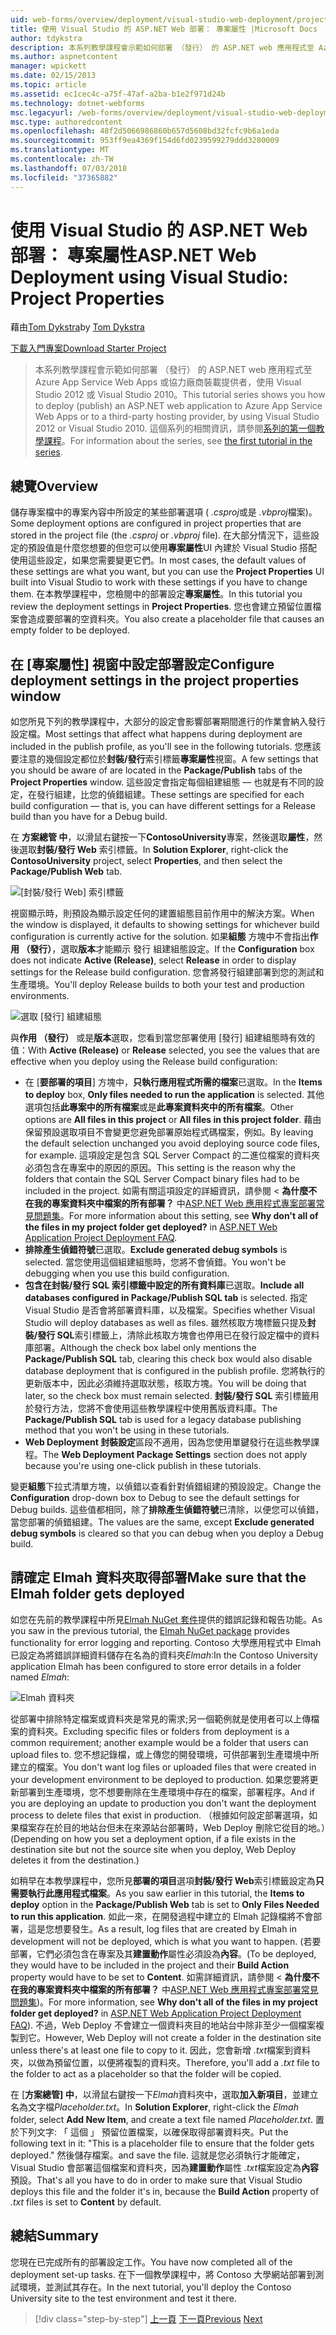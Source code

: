 ```yaml
---
uid: web-forms/overview/deployment/visual-studio-web-deployment/project-properties
title: 使用 Visual Studio 的 ASP.NET Web 部署： 專案屬性 |Microsoft Docs
author: tdykstra
description: 本系列教學課程會示範如何部署 （發行） 的 ASP.NET web 應用程式至 Azure App Service Web Apps 或協力廠商裝載提供者，使用...
ms.author: aspnetcontent
manager: wpickett
ms.date: 02/15/2013
ms.topic: article
ms.assetid: ec1cec4c-a75f-47af-a2ba-b1e2f971d24b
ms.technology: dotnet-webforms
msc.legacyurl: /web-forms/overview/deployment/visual-studio-web-deployment/project-properties
msc.type: authoredcontent
ms.openlocfilehash: 48f2d5066986860b657d5608bd32fcfc9b6a1eda
ms.sourcegitcommit: 953ff9ea4369f154d6fd0239599279ddd3280009
ms.translationtype: MT
ms.contentlocale: zh-TW
ms.lasthandoff: 07/03/2018
ms.locfileid: "37365882"
---
```

<a name="aspnet-web-deployment-using-visual-studio-project-properties"></a><span data-ttu-id="ec14e-103">使用 Visual Studio 的 ASP.NET Web 部署： 專案屬性</span><span class="sxs-lookup"><span data-stu-id="ec14e-103">ASP.NET Web Deployment using Visual Studio: Project Properties</span></span>
====================
<span data-ttu-id="ec14e-104">藉由[Tom Dykstra](https://github.com/tdykstra)</span><span class="sxs-lookup"><span data-stu-id="ec14e-104">by [Tom Dykstra](https://github.com/tdykstra)</span></span>

[<span data-ttu-id="ec14e-105">下載入門專案</span><span class="sxs-lookup"><span data-stu-id="ec14e-105">Download Starter Project</span></span>](http://go.microsoft.com/fwlink/p/?LinkId=282627)

> <span data-ttu-id="ec14e-106">本系列教學課程會示範如何部署 （發行） 的 ASP.NET web 應用程式至 Azure App Service Web Apps 或協力廠商裝載提供者，使用 Visual Studio 2012 或 Visual Studio 2010。</span><span class="sxs-lookup"><span data-stu-id="ec14e-106">This tutorial series shows you how to deploy (publish) an ASP.NET web application to Azure App Service Web Apps or to a third-party hosting provider, by using Visual Studio 2012 or Visual Studio 2010.</span></span> <span data-ttu-id="ec14e-107">這個系列的相關資訊，請參閱[系列的第一個教學課程](introduction.md)。</span><span class="sxs-lookup"><span data-stu-id="ec14e-107">For information about the series, see [the first tutorial in the series](introduction.md).</span></span>


## <a name="overview"></a><span data-ttu-id="ec14e-108">總覽</span><span class="sxs-lookup"><span data-stu-id="ec14e-108">Overview</span></span>

<span data-ttu-id="ec14e-109">儲存專案檔中的專案內容中所設定的某些部署選項 ( *.csproj*或是 *.vbproj*檔案)。</span><span class="sxs-lookup"><span data-stu-id="ec14e-109">Some deployment options are configured in project properties that are stored in the project file (the *.csproj* or *.vbproj* file).</span></span> <span data-ttu-id="ec14e-110">在大部分情況下，這些設定的預設值是什麼您想要的但您可以使用**專案屬性**UI 內建於 Visual Studio 搭配使用這些設定，如果您需要變更它們。</span><span class="sxs-lookup"><span data-stu-id="ec14e-110">In most cases, the default values of these settings are what you want, but you can use the **Project Properties** UI built into Visual Studio to work with these settings if you have to change them.</span></span> <span data-ttu-id="ec14e-111">在本教學課程中，您檢閱中的部署設定**專案屬性**。</span><span class="sxs-lookup"><span data-stu-id="ec14e-111">In this tutorial you review the deployment settings in **Project Properties**.</span></span> <span data-ttu-id="ec14e-112">您也會建立預留位置檔案會造成要部署的空資料夾。</span><span class="sxs-lookup"><span data-stu-id="ec14e-112">You also create a placeholder file that causes an empty folder to be deployed.</span></span>

## <a name="configure-deployment-settings-in-the-project-properties-window"></a><span data-ttu-id="ec14e-113">在 [專案屬性] 視窗中設定部署設定</span><span class="sxs-lookup"><span data-stu-id="ec14e-113">Configure deployment settings in the project properties window</span></span>

<span data-ttu-id="ec14e-114">如您所見下列的教學課程中，大部分的設定會影響部署期間進行的作業會納入發行設定檔。</span><span class="sxs-lookup"><span data-stu-id="ec14e-114">Most settings that affect what happens during deployment are included in the publish profile, as you'll see in the following tutorials.</span></span> <span data-ttu-id="ec14e-115">您應該要注意的幾個設定都位於**封裝/發行**索引標籤**專案屬性**視窗。</span><span class="sxs-lookup"><span data-stu-id="ec14e-115">A few settings that you should be aware of are located in the **Package/Publish** tabs of the **Project Properties** window.</span></span> <span data-ttu-id="ec14e-116">這些設定會指定每個組建組態 — 也就是有不同的設定，在發行組建，比您的偵錯組建。</span><span class="sxs-lookup"><span data-stu-id="ec14e-116">These settings are specified for each build configuration — that is, you can have different settings for a Release build than you have for a Debug build.</span></span>

<span data-ttu-id="ec14e-117">在 **方案總管 中**，以滑鼠右鍵按一下**ContosoUniversity**專案，然後選取**屬性**，然後選取**封裝/發行 Web** 索引標籤。</span><span class="sxs-lookup"><span data-stu-id="ec14e-117">In **Solution Explorer**, right-click the **ContosoUniversity** project, select **Properties**, and then select the **Package/Publish Web** tab.</span></span>

![[封裝/發行 Web] 索引標籤](project-properties/_static/image1.png)

<span data-ttu-id="ec14e-119">視窗顯示時，則預設為顯示設定任何的建置組態目前作用中的解決方案。</span><span class="sxs-lookup"><span data-stu-id="ec14e-119">When the window is displayed, it defaults to showing settings for whichever build configuration is currently active for the solution.</span></span> <span data-ttu-id="ec14e-120">如果**組態** 方塊中不會指出**作用 （發行）**，選取**版本**才能顯示 發行 組建組態設定。</span><span class="sxs-lookup"><span data-stu-id="ec14e-120">If the **Configuration** box does not indicate **Active (Release)**, select **Release** in order to display settings for the Release build configuration.</span></span> <span data-ttu-id="ec14e-121">您會將發行組建部署到您的測試和生產環境。</span><span class="sxs-lookup"><span data-stu-id="ec14e-121">You'll deploy Release builds to both your test and production environments.</span></span>

![選取 [發行] 組建組態](project-properties/_static/image2.png)

<span data-ttu-id="ec14e-123">與**作用 （發行）** 或是**版本**選取，您看到當您部署使用 [發行] 組建組態時有效的值：</span><span class="sxs-lookup"><span data-stu-id="ec14e-123">With **Active (Release)** or **Release** selected, you see the values that are effective when you deploy using the Release build configuration:</span></span>

- <span data-ttu-id="ec14e-124">在 [**要部署的項目**] 方塊中，**只執行應用程式所需的檔案**已選取。</span><span class="sxs-lookup"><span data-stu-id="ec14e-124">In the **Items to deploy** box, **Only files needed to run the application** is selected.</span></span> <span data-ttu-id="ec14e-125">其他選項包括**此專案中的所有檔案**或是**此專案資料夾中的所有檔案**。</span><span class="sxs-lookup"><span data-stu-id="ec14e-125">Other options are **All files in this project** or **All files in this project folder**.</span></span> <span data-ttu-id="ec14e-126">藉由保留預設選取項目不會變更您避免部署原始程式碼檔案，例如。</span><span class="sxs-lookup"><span data-stu-id="ec14e-126">By leaving the default selection unchanged you avoid deploying source code files, for example.</span></span> <span data-ttu-id="ec14e-127">這項設定是包含 SQL Server Compact 的二進位檔案的資料夾必須包含在專案中的原因的原因。</span><span class="sxs-lookup"><span data-stu-id="ec14e-127">This setting is the reason why the folders that contain the SQL Server Compact binary files had to be included in the project.</span></span> <span data-ttu-id="ec14e-128">如需有關這項設定的詳細資訊，請參閱 <<c0>  **為什麼不在我的專案資料夾中檔案的所有部署？** 中[ASP.NET Web 應用程式專案部署常見問題集](https://msdn.microsoft.com/library/ee942158.aspx)。</span><span class="sxs-lookup"><span data-stu-id="ec14e-128">For more information about this setting, see **Why don't all of the files in my project folder get deployed?** in [ASP.NET Web Application Project Deployment FAQ](https://msdn.microsoft.com/library/ee942158.aspx).</span></span>
- <span data-ttu-id="ec14e-129">**排除產生偵錯符號**已選取。</span><span class="sxs-lookup"><span data-stu-id="ec14e-129">**Exclude generated debug symbols** is selected.</span></span> <span data-ttu-id="ec14e-130">當您使用這個組建組態時，您將不會偵錯。</span><span class="sxs-lookup"><span data-stu-id="ec14e-130">You won't be debugging when you use this build configuration.</span></span>
- <span data-ttu-id="ec14e-131">**包含在封裝/發行 SQL 索引標籤中設定的所有資料庫**已選取。</span><span class="sxs-lookup"><span data-stu-id="ec14e-131">**Include all databases configured in Package/Publish SQL tab** is selected.</span></span> <span data-ttu-id="ec14e-132">指定 Visual Studio 是否會將部署資料庫，以及檔案。</span><span class="sxs-lookup"><span data-stu-id="ec14e-132">Specifies whether Visual Studio will deploy databases as well as files.</span></span> <span data-ttu-id="ec14e-133">雖然核取方塊標籤只提及**封裝/發行 SQL**索引標籤上，清除此核取方塊會也停用已在發行設定檔中的資料庫部署。</span><span class="sxs-lookup"><span data-stu-id="ec14e-133">Although the check box label only mentions the **Package/Publish SQL** tab, clearing this check box would also disable database deployment that is configured in the publish profile.</span></span> <span data-ttu-id="ec14e-134">您將執行的更新版本中，因此必須維持選取狀態，核取方塊。</span><span class="sxs-lookup"><span data-stu-id="ec14e-134">You will be doing that later, so the check box must remain selected.</span></span> <span data-ttu-id="ec14e-135">**封裝/發行 SQL**  索引標籤用於發行方法，您將不會使用這些教學課程中使用舊版資料庫。</span><span class="sxs-lookup"><span data-stu-id="ec14e-135">The **Package/Publish SQL** tab is used for a legacy database publishing method that you won't be using in these tutorials.</span></span>
- <span data-ttu-id="ec14e-136">**Web Deployment 封裝設定**區段不適用，因為您使用單鍵發行在這些教學課程。</span><span class="sxs-lookup"><span data-stu-id="ec14e-136">The **Web Deployment Package Settings** section does not apply because you're using one-click publish in these tutorials.</span></span>

<span data-ttu-id="ec14e-137">變更**組態**下拉式清單方塊，以偵錯以查看針對偵錯組建的預設設定。</span><span class="sxs-lookup"><span data-stu-id="ec14e-137">Change the **Configuration** drop-down box to Debug to see the default settings for Debug builds.</span></span> <span data-ttu-id="ec14e-138">這些值都相同，除了**排除產生偵錯符號**已清除，以便您可以偵錯，當您部署的偵錯組建。</span><span class="sxs-lookup"><span data-stu-id="ec14e-138">The values are the same, except **Exclude generated debug symbols** is cleared so that you can debug when you deploy a Debug build.</span></span>

## <a name="make-sure-that-the-elmah-folder-gets-deployed"></a><span data-ttu-id="ec14e-139">請確定 Elmah 資料夾取得部署</span><span class="sxs-lookup"><span data-stu-id="ec14e-139">Make sure that the Elmah folder gets deployed</span></span>

<span data-ttu-id="ec14e-140">如您在先前的教學課程中所見[Elmah NuGet 套件](http://www.hanselman.com/blog/NuGetPackageOfTheWeek7ELMAHErrorLoggingModulesAndHandlersWithSQLServerCompact.aspx)提供的錯誤記錄和報告功能。</span><span class="sxs-lookup"><span data-stu-id="ec14e-140">As you saw in the previous tutorial, the [Elmah NuGet package](http://www.hanselman.com/blog/NuGetPackageOfTheWeek7ELMAHErrorLoggingModulesAndHandlersWithSQLServerCompact.aspx) provides functionality for error logging and reporting.</span></span> <span data-ttu-id="ec14e-141">Contoso 大學應用程式中 Elmah 已設定為將錯誤詳細資料儲存在名為的資料夾*Elmah*:</span><span class="sxs-lookup"><span data-stu-id="ec14e-141">In the Contoso University application Elmah has been configured to store error details in a folder named *Elmah*:</span></span>

![Elmah 資料夾](project-properties/_static/image3.png)

<span data-ttu-id="ec14e-143">從部署中排除特定檔案或資料夾是常見的需求;另一個範例就是使用者可以上傳檔案的資料夾。</span><span class="sxs-lookup"><span data-stu-id="ec14e-143">Excluding specific files or folders from deployment is a common requirement; another example would be a folder that users can upload files to.</span></span> <span data-ttu-id="ec14e-144">您不想記錄檔，或上傳您的開發環境，可供部署到生產環境中所建立的檔案。</span><span class="sxs-lookup"><span data-stu-id="ec14e-144">You don't want log files or uploaded files that were created in your development environment to be deployed to production.</span></span> <span data-ttu-id="ec14e-145">如果您要將更新部署到生產環境，您不想要刪除在生產環境中存在的檔案，部署程序。</span><span class="sxs-lookup"><span data-stu-id="ec14e-145">And if you are deploying an update to production you don't want the deployment process to delete files that exist in production.</span></span> <span data-ttu-id="ec14e-146">（根據如何設定部署選項，如果檔案存在於目的地站台但未在來源站台部署時，Web Deploy 刪除它從目的地。）</span><span class="sxs-lookup"><span data-stu-id="ec14e-146">(Depending on how you set a deployment option, if a file exists in the destination site but not the source site when you deploy, Web Deploy deletes it from the destination.)</span></span>

<span data-ttu-id="ec14e-147">如稍早在本教學課程中，您所見**部署的項目**選項**封裝/發行 Web**索引標籤設定為**只需要執行此應用程式檔案**。</span><span class="sxs-lookup"><span data-stu-id="ec14e-147">As you saw earlier in this tutorial, the **Items to deploy** option in the **Package/Publish Web** tab is set to **Only Files Needed to run this application**.</span></span> <span data-ttu-id="ec14e-148">如此一來，在開發過程中建立的 Elmah 記錄檔將不會部署，這是您想要發生。</span><span class="sxs-lookup"><span data-stu-id="ec14e-148">As a result, log files that are created by Elmah in development will not be deployed, which is what you want to happen.</span></span> <span data-ttu-id="ec14e-149">(若要部署，它們必須包含在專案及其**建置動作**屬性必須設為**內容**。</span><span class="sxs-lookup"><span data-stu-id="ec14e-149">(To be deployed, they would have to be included in the project and their **Build Action** property would have to be set to **Content**.</span></span> <span data-ttu-id="ec14e-150">如需詳細資訊，請參閱 <<c0>  **為什麼不在我的專案資料夾中檔案的所有部署？** 中[ASP.NET Web 應用程式專案部署常見問題集](https://msdn.microsoft.com/library/ee942158.aspx))。</span><span class="sxs-lookup"><span data-stu-id="ec14e-150">For more information, see **Why don't all of the files in my project folder get deployed?** in [ASP.NET Web Application Project Deployment FAQ](https://msdn.microsoft.com/library/ee942158.aspx)).</span></span> <span data-ttu-id="ec14e-151">不過，Web Deploy 不會建立一個資料夾目的地站台中除非至少一個檔案複製到它。</span><span class="sxs-lookup"><span data-stu-id="ec14e-151">However, Web Deploy will not create a folder in the destination site unless there's at least one file to copy to it.</span></span> <span data-ttu-id="ec14e-152">因此，您會新增 *.txt*檔案到資料夾，以做為預留位置，以便將複製的資料夾。</span><span class="sxs-lookup"><span data-stu-id="ec14e-152">Therefore, you'll add a *.txt* file to the folder to act as a placeholder so that the folder will be copied.</span></span>

<span data-ttu-id="ec14e-153">在 [**方案總管] 中**，以滑鼠右鍵按一下*Elmah*資料夾中，選取**加入新項目**，並建立名為文字檔*Placeholder.txt*。</span><span class="sxs-lookup"><span data-stu-id="ec14e-153">In **Solution Explorer**, right-click the *Elmah* folder, select **Add New Item**, and create a text file named *Placeholder.txt*.</span></span> <span data-ttu-id="ec14e-154">置於下列文字: 「 這個 」 預留位置檔案，以確保取得部署資料夾。</span><span class="sxs-lookup"><span data-stu-id="ec14e-154">Put the following text in it: "This is a placeholder file to ensure that the folder gets deployed."</span></span> <span data-ttu-id="ec14e-155">然後儲存檔案。</span><span class="sxs-lookup"><span data-stu-id="ec14e-155">and save the file.</span></span> <span data-ttu-id="ec14e-156">這就是您必須執行才能確定，Visual Studio 會部署這個檔案和資料夾，因為**建置動作**屬性 *.txt*檔案設定為**內容**預設。</span><span class="sxs-lookup"><span data-stu-id="ec14e-156">That's all you have to do in order to make sure that Visual Studio deploys this file and the folder it's in, because the **Build Action** property of *.txt* files is set to **Content** by default.</span></span>

## <a name="summary"></a><span data-ttu-id="ec14e-157">總結</span><span class="sxs-lookup"><span data-stu-id="ec14e-157">Summary</span></span>

<span data-ttu-id="ec14e-158">您現在已完成所有的部署設定工作。</span><span class="sxs-lookup"><span data-stu-id="ec14e-158">You have now completed all of the deployment set-up tasks.</span></span> <span data-ttu-id="ec14e-159">在下一個教學課程中，將 Contoso 大學網站部署到測試環境，並測試其存在。</span><span class="sxs-lookup"><span data-stu-id="ec14e-159">In the next tutorial, you'll deploy the Contoso University site to the test environment and test it there.</span></span>

> [!div class="step-by-step"]
> <span data-ttu-id="ec14e-160">[上一頁](web-config-transformations.md)
> [下一頁](deploying-to-iis.md)</span><span class="sxs-lookup"><span data-stu-id="ec14e-160">[Previous](web-config-transformations.md)
[Next](deploying-to-iis.md)</span></span>
